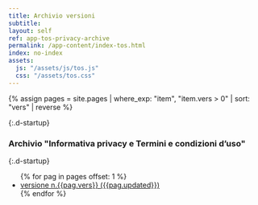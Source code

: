 ```yaml
---
title: Archivio versioni
subtitle:
layout: self
ref: app-tos-privacy-archive
permalink: /app-content/index-tos.html
index: no-index
assets:
  js: "/assets/js/tos.js"
  css: "/assets/tos.css"
---
```


{% assign pages = site.pages | where_exp: "item", "item.vers > 0" | sort: "vers" | reverse  %}

{:.d-startup}

### Archivio "Informativa privacy e Termini e condizioni d’uso"

{:.d-startup}

<ul>
{% for pag in pages offset: 1 %}
    <li><a href="{{pag.url}}">versione n.{{pag.vers}} ({{pag.updated}})</a></li>
{% endfor %}
</ul>
